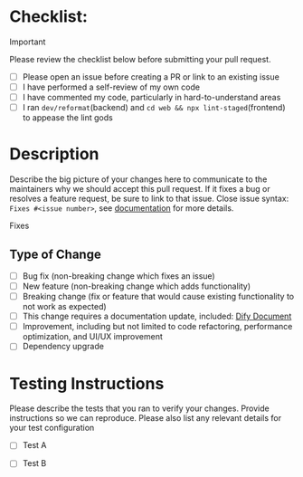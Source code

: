 # Checklist:

> [!IMPORTANT]  
> Please review the checklist below before submitting your pull request.

- [ ] Please open an issue before creating a PR or link to an existing issue
- [ ] I have performed a self-review of my own code
- [ ] I have commented my code, particularly in hard-to-understand areas
- [ ] I ran `dev/reformat`(backend) and `cd web && npx lint-staged`(frontend) to appease the lint gods

# Description

Describe the big picture of your changes here to communicate to the maintainers why we should accept this pull request. If it fixes a bug or resolves a feature request, be sure to link to that issue. Close issue syntax: `Fixes #<issue number>`, see [documentation](https://docs.github.com/en/issues/tracking-your-work-with-issues/linking-a-pull-request-to-an-issue#linking-a-pull-request-to-an-issue-using-a-keyword) for more details.

Fixes 

## Type of Change

- [ ] Bug fix (non-breaking change which fixes an issue)
- [ ] New feature (non-breaking change which adds functionality)
- [ ] Breaking change (fix or feature that would cause existing functionality to not work as expected)
- [ ] This change requires a documentation update, included: [Dify Document](https://github.com/mlchain/mlchain-docs)
- [ ] Improvement, including but not limited to code refactoring, performance optimization, and UI/UX improvement
- [ ] Dependency upgrade

# Testing Instructions

Please describe the tests that you ran to verify your changes. Provide instructions so we can reproduce. Please also list any relevant details for your test configuration

- [ ] Test A
- [ ] Test B




